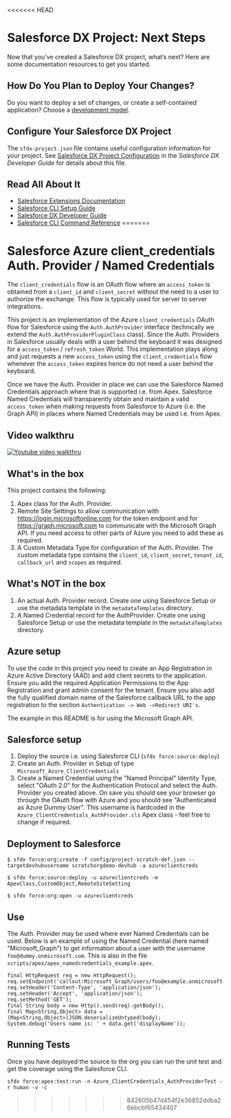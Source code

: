 <<<<<<< HEAD
# Salesforce DX Project: Next Steps

Now that you’ve created a Salesforce DX project, what’s next? Here are some documentation resources to get you started.

## How Do You Plan to Deploy Your Changes?

Do you want to deploy a set of changes, or create a self-contained application? Choose a [development model](https://developer.salesforce.com/tools/vscode/en/user-guide/development-models).

## Configure Your Salesforce DX Project

The `sfdx-project.json` file contains useful configuration information for your project. See [Salesforce DX Project Configuration](https://developer.salesforce.com/docs/atlas.en-us.sfdx_dev.meta/sfdx_dev/sfdx_dev_ws_config.htm) in the _Salesforce DX Developer Guide_ for details about this file.

## Read All About It

- [Salesforce Extensions Documentation](https://developer.salesforce.com/tools/vscode/)
- [Salesforce CLI Setup Guide](https://developer.salesforce.com/docs/atlas.en-us.sfdx_setup.meta/sfdx_setup/sfdx_setup_intro.htm)
- [Salesforce DX Developer Guide](https://developer.salesforce.com/docs/atlas.en-us.sfdx_dev.meta/sfdx_dev/sfdx_dev_intro.htm)
- [Salesforce CLI Command Reference](https://developer.salesforce.com/docs/atlas.en-us.sfdx_cli_reference.meta/sfdx_cli_reference/cli_reference.htm)
=======
# Salesforce Azure client_credentials Auth. Provider / Named Credentials

The `client_credentials` flow is an OAuth flow where an `access_token` is obtained from a `client_id` and `client_secret` without the need to a user to authorize the exchange. This flow is typically used for server to server integrations.

This project is an implementation of the Azure `client_credentials` OAuth flow for Salesforce using the `Auth.AuthProvider` interface (technically we extend the `Auth.AuthProviderPluginClass` class). Since the Auth. Providers in Salesforce usually deals with a user behind the keyboard it was designed for a `access_token` / `refresh_token` World. This implementation plays along and just requests a new `access_token` using the `client_credentials` flow whenever the `access_token` expires hence do not need a user behind the keyboard.

Once we have the Auth. Provider in place we can use the Salesforce Named Credentials approach where that is supported i.e. from Apex. Salesforce Named Credentials will transparently obtain and maintain a valid `access_token` when making requests from Salesforce to Azure (i.e. the Graph API) in places where Named Credentials may be used i.e. from Apex.

## Video walkthru

[![Youtube video walkthru](https://img.youtube.com/vi/MYOtFuPe_R4/0.jpg)](https://www.youtube.com/watch?v=MYOtFuPe_R4)

## What's in the box

This project contains the following:

1. Apex class for the Auth. Provider.
2. Remote Site Settings to allow communication with https://login.microsoftonline.com for the token endpoint and for https://graph.microsoft.com to communicate with the Microsoft Graph API. If you need access to other parts of Azure you need to add these as required.
3. A Custom Metadata Type for configuration of the Auth. Provider. The custom metadata type contains the `client_id`, `client_secret`, `tenant_id`, `callback_url` and `scopes` as required.

## What's NOT in the box

1. An actual Auth. Provider record. Create one using Salesforce Setup or use the metadata template in the `metadataTemplates` directory.
2. A Named Credential record for the AuthProvider. Create one using Salesforce Setup or use the metadata template in the `metadataTemplates` directory.

## Azure setup

To use the code in this project you need to create an App Registration in Azure Active Directory (AAD) and add client secrets to the application. Ensure you add the required Application Permissions to the App Registration and grant admin consent for the tenant. Ensure you also add the fully qualified domain name of the Salesforce callback URL to the app registration to the section `Authentication -> Web ->Redirect URI's`.

The example in this README is for using the Microsoft Graph API.

## Salesforce setup

1. Deploy the source i.e. using Salesforce CLI (`sfdx force:source:deploy`)
2. Create an Auth. Provider in Setup of type `Microsoft_Azure_ClientCredentials`
3. Create a Named Credential using the "Named Principal" Identity Type, select "OAuth 2.0" for the Authentication Protocol and select the Auth. Provider you created above. On save you should see your browser go through the OAuth flow with Azure and you should see "Authenticated as Azure Dummy User". This username is hardcoded in the `Azure_ClientCredentials_AuthProvider.cls` Apex class - feel free to change if required.

## Deployment to Salesforce

```
$ sfdx force:org:create -f config/project-scratch-def.json --targetdevhubusername scratchorgdemo-devhub -a azureclientcreds

$ sfdx force:source:deploy -u azureclientcreds -m ApexClass,CustomObject,RemoteSiteSetting

$ sfdx force:org:open -u azureclientcreds
```

## Use

The Auth. Provider may be used where ever Named Credentials can be used. Below is an example of using the Named Credential (here named "Microsoft_Graph") to get information about a user with the username `foo@dummy.onmicrosoft.com`. This is also in the file `scripts/apex/apex_namedcredentials_example.apex`.

```
final HttpRequest req = new HttpRequest();
req.setEndpoint('callout:Microsoft_Graph/users/foo@example.onmicrosoft.com');
req.setHeader('Content-Type', 'application/json');
req.setHeader('Accept', 'application/json');
req.setMethod('GET');
final String body = new Http().send(req).getBody();
final Map<String,Object> data = (Map<String,Object>)JSON.deserializeUntyped(body);
System.debug('Users name is: ' + data.get('displayName'));
```

## Running Tests

Once you have deployed the source to the org you can run the unit test and get the coverage using the Salesforce CLI.

```
sfdx force:apex:test:run -n Azure_ClientCredentials_AuthProviderTest -r human -v -c
```
>>>>>>> 842605b47d454f2e36852ddba26ebcbf65434407
